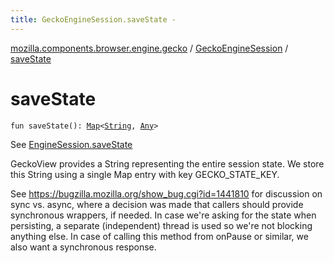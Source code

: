 ```yaml
---
title: GeckoEngineSession.saveState - 
---
```


[mozilla.components.browser.engine.gecko](../index.html) / [GeckoEngineSession](index.html) / [saveState](./save-state.html)

# saveState

`fun saveState(): `[`Map`](https://kotlinlang.org/api/latest/jvm/stdlib/kotlin.collections/-map/index.html)`<`[`String`](https://kotlinlang.org/api/latest/jvm/stdlib/kotlin/-string/index.html)`, `[`Any`](https://kotlinlang.org/api/latest/jvm/stdlib/kotlin/-any/index.html)`>`

See [EngineSession.saveState](#)

GeckoView provides a String representing the entire session state. We
store this String using a single Map entry with key GECKO_STATE_KEY.

See https://bugzilla.mozilla.org/show_bug.cgi?id=1441810 for
discussion on sync vs. async, where a decision was made that
callers should provide synchronous wrappers, if needed. In case we're
asking for the state when persisting, a separate (independent) thread
is used so we're not blocking anything else. In case of calling this
method from onPause or similar, we also want a synchronous response.

